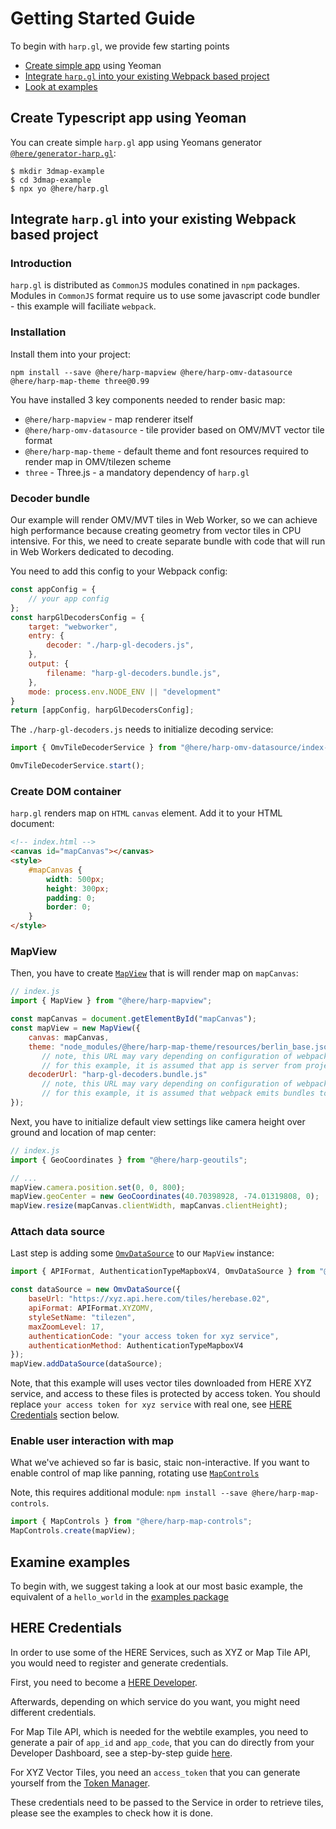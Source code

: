 # Getting Started Guide

To begin with `harp.gl`, we provide few starting points
 * [Create simple app](#yeoman) using Yeoman
 * [Integrate `harp.gl` into your existing Webpack based project](#integrate)
 * [Look at examples](#examples)

## <a name="yeoman"></a> Create Typescript app using Yeoman

You can create simple `harp.gl` app using Yeomans generator [`@here/generator-harp.gl`](https://github.com/heremaps/harp.gl/tree/master/%40here/generator-harp.gl):

```shell
$ mkdir 3dmap-example
$ cd 3dmap-example
$ npx yo @here/harp.gl
```

## <a name="integrate"></a> Integrate `harp.gl` into your existing Webpack based project

### Introduction

`harp.gl` is distributed as `CommonJS` modules conatined in `npm` packages. Modules in `CommonJS`
format require us to use some javascript code bundler - this example will faciliate `webpack`.

### Installation

Install them into your project:
```shell
npm install --save @here/harp-mapview @here/harp-omv-datasource @here/harp-map-theme three@0.99
```

You have installed 3 key components needed to render basic map:
* `@here/harp-mapview` - map renderer itself
* `@here/harp-omv-datasource` - tile provider based on OMV/MVT vector tile format
* `@here/harp-map-theme`  - default theme and font resources required to render map in OMV/tilezen
   scheme
* `three` - Three.js - a mandatory dependency of `harp.gl`

### Decoder bundle

Our example will render OMV/MVT tiles in Web Worker, so we can achieve high performance because creating geometry from vector tiles in CPU intensive. For this, we need to create separate bundle with code that will run in Web Workers dedicated to
decoding.

You need to add this config to your Webpack config:

```javascript
const appConfig = {
    // your app config
};
const harpGlDecodersConfig = {
    target: "webworker",
    entry: {
        decoder: "./harp-gl-decoders.js",
    },
    output: {
        filename: "harp-gl-decoders.bundle.js",
    },
    mode: process.env.NODE_ENV || "development"
}
return [appConfig, harpGlDecodersConfig];
```
The `./harp-gl-decoders.js` needs to initialize decoding service:

```javascript
import { OmvTileDecoderService } from "@here/harp-omv-datasource/index-worker";

OmvTileDecoderService.start();
```

### Create DOM container

`harp.gl` renders map on `HTML` `canvas` element. Add it to your HTML document:

```html
<!-- index.html -->
<canvas id="mapCanvas"></canvas>
<style>
    #mapCanvas {
        width: 500px;
        height: 300px;
        padding: 0;
        border: 0;
    }
</style>
```

### MapView

Then, you have to create [`MapView`](https://heremaps.github.io/harp.gl/classes/_here_harp_mapview.mapview.html) that is will render map on `mapCanvas`:

```javascript
// index.js
import { MapView } from "@here/harp-mapview";

const mapCanvas = document.getElementById("mapCanvas");
const mapView = new MapView({
    canvas: mapCanvas,
    theme: "node_modules/@here/harp-map-theme/resources/berlin_base.json",
       // note, this URL may vary depending on configuration of webpack
       // for this example, it is assumed that app is server from project root
    decoderUrl: "harp-gl-decoders.bundle.js"
       // note, this URL may vary depending on configuration of webpack
       // for this example, it is assumed that webpack emits bundles to '/dist'
});
```

Next, you have to initialize default view settings like camera height over ground and location of
map center:

```javascript
// index.js
import { GeoCoordinates } from "@here/harp-geoutils";

// ...
mapView.camera.position.set(0, 0, 800);
mapView.geoCenter = new GeoCoordinates(40.70398928, -74.01319808, 0);
mapView.resize(mapCanvas.clientWidth, mapCanvas.clientHeight);
```

### Attach data source

Last step is adding some
[`OmvDataSource`](https://heremaps.github.io/harp.gl/classes/_here_harp_omv_datasource.omvdatasource.html)
to our `MapView` instance:

```javascript
import { APIFormat, AuthenticationTypeMapboxV4, OmvDataSource } from "@here/harp-omv-datasource";

const dataSource = new OmvDataSource({
    baseUrl: "https://xyz.api.here.com/tiles/herebase.02",
    apiFormat: APIFormat.XYZOMV,
    styleSetName: "tilezen",
    maxZoomLevel: 17,
    authenticationCode: "your access token for xyz service",
    authenticationMethod: AuthenticationTypeMapboxV4
});
mapView.addDataSource(dataSource);
```

Note, that this example will uses vector tiles downloaded from HERE XYZ service, and access to these
files is protected by access token. You should replace `your access token for xyz service` with real
one, see [HERE Credentials](#credentials) section below.

### Enable user interaction with map

What we've achieved so far is basic, staic non-interactive. If you want to enable control of map
like panning, rotating use
[`MapControls`](https://heremaps.github.io/harp.gl/classes/_here_harp_map_controls.mapcontrols.html)

Note, this requires additional module: `npm install --save @here/harp-map-controls`.

```javascript
import { MapControls } from "@here/harp-map-controls";
MapControls.create(mapView);
```

## <a name="examples"></a> Examine examples

To begin with, we suggest taking a look at our most basic example, the equivalent of a `hello_world` in
the [examples package](../@here/harp-examples/README.md)

## <a name="credentials"></a> HERE Credentials

In order to use some of the HERE Services, such as XYZ or Map Tile API, you would need to register
and generate credentials.

First, you need to become a [HERE Developer](https://www.here.xyz/getting-started/).

Afterwards, depending on which service do you want, you might need different credentials.

For Map Tile API, which is needed for the webtile examples, you need to generate a pair of `app_id`
and `app_code`, that you can do directly from your Developer Dashboard, see a step-by-step guide
[here](https://www.here.xyz/getting-started/).

For XYZ Vector Tiles, you need an `access_token` that you can generate yourself from the
[Token Manager](https://xyz.api.here.com/token-ui/).

These credentials need to be passed to the Service in order to retrieve tiles, please see the
examples to check how it is done.
